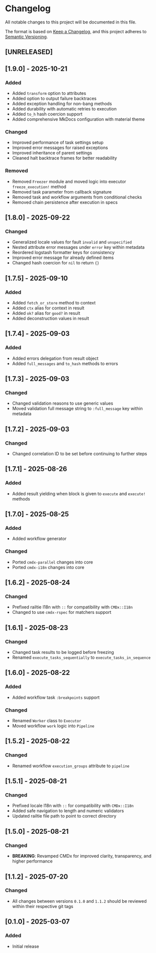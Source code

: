 # Changelog

All notable changes to this project will be documented in this file.

The format is based on [Keep a Changelog](https://keepachangelog.com/en/1.1.0/), and this project adheres to [Semantic Versioning](https://semver.org/spec/v2.0.0.html).

## [UNRELEASED]

## [1.9.0] - 2025-10-21

### Added
- Added `transform` option to attributes
- Added option to output failure backtraces
- Added exception handling for non-bang methods
- Added durability with automatic retries to execution
- Added `to_h` hash coercion support
- Added comprehensive MkDocs configuration with material theme

### Changed
- Improved performance of task settings setup
- Improved error messages for raised exceptions
- Improved inheritance of parent settings
- Cleaned halt backtrace frames for better readability

### Removed
- Removed `Freezer` module and moved logic into executor `freeze_execution!` method
- Removed task parameter from callback signature
- Removed task and workflow arguments from conditional checks
- Removed chain persistence after execution in specs

## [1.8.0] - 2025-09-22

### Changed
- Generalized locale values for fault `invalid` and `unspecified`
- Nested attribute error messages under `error` key within metadata
- Reordered logstash formatter keys for consistency
- Improved error message for already defined items
- Changed hash coercion for `nil` to return `{}`

## [1.7.5] - 2025-09-10

### Added
- Added `fetch_or_store` method to context
- Added `ctx` alias for context in result
- Added `ok?` alias for `good?` in result
- Added deconstruction values in result

## [1.7.4] - 2025-09-03

### Added
- Added errors delegation from result object
- Added `full_messages` and `to_hash` methods to errors

## [1.7.3] - 2025-09-03

### Changed
- Changed validation reasons to use generic values
- Moved validation full message string to `:full_message` key within metadata

## [1.7.2] - 2025-09-03

### Changed
- Changed correlation ID to be set before continuing to further steps

## [1.7.1] - 2025-08-26

### Added
- Added result yielding when block is given to `execute` and `execute!` methods

## [1.7.0] - 2025-08-25

### Added
- Added workflow generator

### Changed
- Ported `cmdx-parallel` changes into core
- Ported `cmdx-i18n` changes into core

## [1.6.2] - 2025-08-24

### Changed
- Prefixed railtie I18n with `::` for compatibility with `CMDx::I18n`
- Changed to use `cmdx-rspec` for matchers support

## [1.6.1] - 2025-08-23

### Changed
- Changed task results to be logged before freezing
- Renamed `execute_tasks_sequentially` to `execute_tasks_in_sequence`

## [1.6.0] - 2025-08-22

### Added
- Added workflow task `:breakpoints` support

### Changed
- Renamed `Worker` class to `Executor`
- Moved workflow `work` logic into `Pipeline`

## [1.5.2] - 2025-08-22

### Changed
- Renamed workflow `execution_groups` attribute to `pipeline`

## [1.5.1] - 2025-08-21

### Changed
- Prefixed locale I18n with `::` for compatibility with `CMDx::I18n`
- Added safe navigation to length and numeric validators
- Updated railtie file path to point to correct directory

## [1.5.0] - 2025-08-21

### Changed
- **BREAKING**: Revamped CMDx for improved clarity, transparency, and higher performance

## [1.1.2] - 2025-07-20

### Changed
- All changes between versions `0.1.0` and `1.1.2` should be reviewed within their respective git tags

## [0.1.0] - 2025-03-07

### Added
- Initial release
